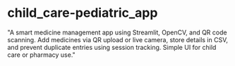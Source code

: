 # child_care-pediatric_app
"A smart medicine management app using Streamlit, OpenCV, and QR code scanning. Add medicines via QR upload or live camera, store details in CSV, and prevent duplicate entries using session tracking. Simple UI for child care or pharmacy use."
